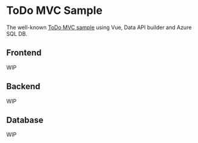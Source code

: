 # ToDo MVC Sample

The well-known [ToDo MVC sample](https://todomvc.com/) using Vue, Data API builder and Azure SQL DB. 

## Frontend

WIP

## Backend

WIP

## Database

WIP